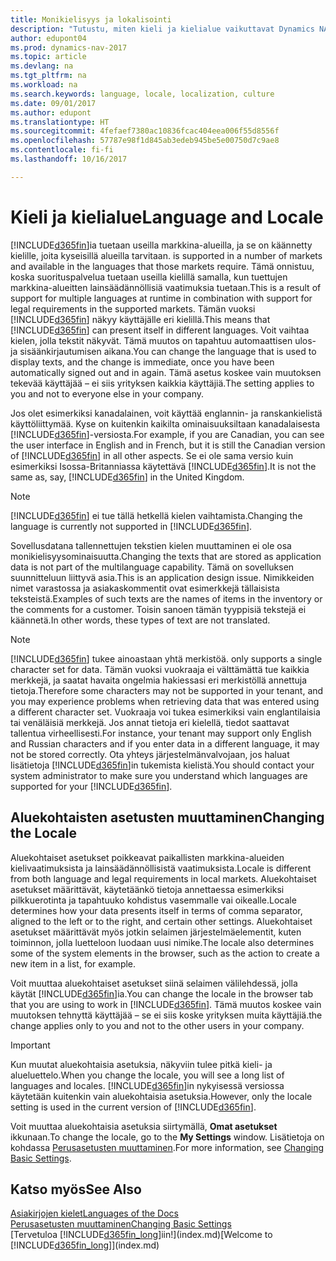 ```yaml
---
title: Monikielisyys ja lokalisointi
description: "Tutustu, miten kieli ja kielialue vaikuttavat Dynamics NAV -ohjelman käyttökokemukseen."
author: edupont04
ms.prod: dynamics-nav-2017
ms.topic: article
ms.devlang: na
ms.tgt_pltfrm: na
ms.workload: na
ms.search.keywords: language, locale, localization, culture
ms.date: 09/01/2017
ms.author: edupont
ms.translationtype: HT
ms.sourcegitcommit: 4fefaef7380ac10836fcac404eea006f55d8556f
ms.openlocfilehash: 57787e98f1d845ab3edeb945be5e00750d7c9ae8
ms.contentlocale: fi-fi
ms.lasthandoff: 10/16/2017

---
```

# <a name="language-and-locale"></a><span data-ttu-id="369b1-103">Kieli ja kielialue</span><span class="sxs-lookup"><span data-stu-id="369b1-103">Language and Locale</span></span>
[!INCLUDE[d365fin](includes/d365fin_md.md)]<span data-ttu-id="369b1-104">ia tuetaan useilla markkina-alueilla, ja se on käännetty kielille, joita kyseisillä alueilla tarvitaan.</span><span class="sxs-lookup"><span data-stu-id="369b1-104"> is supported in a number of markets and available in the languages that those markets require.</span></span> <span data-ttu-id="369b1-105">Tämä onnistuu, koska suorituspalvelua tuetaan useilla kielillä samalla, kun tuettujen markkina-alueitten lainsäädännöllisiä vaatimuksia tuetaan.</span><span class="sxs-lookup"><span data-stu-id="369b1-105">This is a result of support for multiple languages at runtime in combination with support for legal requirements in the supported markets.</span></span> <span data-ttu-id="369b1-106">Tämän vuoksi [!INCLUDE[d365fin](includes/d365fin_md.md)] näkyy käyttäjälle eri kielillä.</span><span class="sxs-lookup"><span data-stu-id="369b1-106">This means that [!INCLUDE[d365fin](includes/d365fin_md.md)] can present itself in different languages.</span></span> <span data-ttu-id="369b1-107">Voit vaihtaa kielen, jolla tekstit näkyvät. Tämä muutos on tapahtuu automaattisen ulos- ja sisäänkirjautumisen aikana.</span><span class="sxs-lookup"><span data-stu-id="369b1-107">You can change the language that is used to display texts, and the change is immediate, once you have been automatically signed out and in again.</span></span> <span data-ttu-id="369b1-108">Tämä asetus koskee vain muutoksen tekevää käyttäjää – ei siis yrityksen kaikkia käyttäjiä.</span><span class="sxs-lookup"><span data-stu-id="369b1-108">The setting applies to you and not to everyone else in your company.</span></span>  

<span data-ttu-id="369b1-109">Jos olet esimerkiksi kanadalainen, voit käyttää englannin- ja ranskankielistä käyttöliittymää. Kyse on kuitenkin kaikilta ominaisuuksiltaan kanadalaisesta [!INCLUDE[d365fin](includes/d365fin_md.md)]-versiosta.</span><span class="sxs-lookup"><span data-stu-id="369b1-109">For example, if you are Canadian, you can see the user interface in English and in French, but it is still the Canadian version of [!INCLUDE[d365fin](includes/d365fin_md.md)] in all other aspects.</span></span> <span data-ttu-id="369b1-110">Se ei ole sama versio kuin esimerkiksi Isossa-Britanniassa käytettävä [!INCLUDE[d365fin](includes/d365fin_md.md)].</span><span class="sxs-lookup"><span data-stu-id="369b1-110">It is not the same as, say, [!INCLUDE[d365fin](includes/d365fin_md.md)] in the United Kingdom.</span></span>  

> [!NOTE]  
>  <span data-ttu-id="369b1-111">[!INCLUDE[d365fin](includes/d365fin_md.md)] ei tue tällä hetkellä kielen vaihtamista.</span><span class="sxs-lookup"><span data-stu-id="369b1-111">Changing the language is currently not supported in [!INCLUDE[d365fin](includes/d365fin_md.md)].</span></span>

<span data-ttu-id="369b1-112">Sovellusdatana tallennettujen tekstien kielen muuttaminen ei ole osa monikielisyysominaisuutta.</span><span class="sxs-lookup"><span data-stu-id="369b1-112">Changing the texts that are stored as application data is not part of the multilanguage capability.</span></span> <span data-ttu-id="369b1-113">Tämä on sovelluksen suunnitteluun liittyvä asia.</span><span class="sxs-lookup"><span data-stu-id="369b1-113">This is an application design issue.</span></span> <span data-ttu-id="369b1-114">Nimikkeiden nimet varastossa ja asiakaskommentit ovat esimerkkejä tällaisista teksteistä.</span><span class="sxs-lookup"><span data-stu-id="369b1-114">Examples of such texts are the names of items in the inventory or the comments for a customer.</span></span> <span data-ttu-id="369b1-115">Toisin sanoen tämän tyyppisiä tekstejä ei käännetä.</span><span class="sxs-lookup"><span data-stu-id="369b1-115">In other words, these types of text are not translated.</span></span>  

> [!NOTE]  
>  [!INCLUDE[d365fin](includes/d365fin_md.md)]<span data-ttu-id="369b1-116"> tukee ainoastaan yhtä merkistöä.</span><span class="sxs-lookup"><span data-stu-id="369b1-116"> only supports a single character set for data.</span></span> <span data-ttu-id="369b1-117">Tämän vuoksi vuokraaja ei välttämättä tue kaikkia merkkejä, ja saatat havaita ongelmia hakiessasi eri merkistöllä annettuja tietoja.</span><span class="sxs-lookup"><span data-stu-id="369b1-117">Therefore some characters may not be supported in your tenant, and you may experience problems when retrieving data that was entered using a different character set.</span></span> <span data-ttu-id="369b1-118">Vuokraaja voi tukea esimerkiksi vain englantilaisia tai venäläisiä merkkejä. Jos annat tietoja eri kielellä, tiedot saattavat tallentua virheellisesti.</span><span class="sxs-lookup"><span data-stu-id="369b1-118">For instance, your tenant may support only English and Russian characters and if you enter data in a different language, it may not be stored correctly.</span></span> <span data-ttu-id="369b1-119">Ota yhteys järjestelmänvalvojaan, jos haluat lisätietoja [!INCLUDE[d365fin](includes/d365fin_md.md)]in tukemista kielistä.</span><span class="sxs-lookup"><span data-stu-id="369b1-119">You should contact your system administrator to make sure you understand which languages are supported for your [!INCLUDE[d365fin](includes/d365fin_md.md)].</span></span>  

## <a name="changing-the-locale"></a><span data-ttu-id="369b1-120">Aluekohtaisten asetusten muuttaminen</span><span class="sxs-lookup"><span data-stu-id="369b1-120">Changing the Locale</span></span>
<span data-ttu-id="369b1-121">Aluekohtaiset asetukset poikkeavat paikallisten markkina-alueiden kielivaatimuksista ja lainsäädännöllisistä vaatimuksista.</span><span class="sxs-lookup"><span data-stu-id="369b1-121">Locale is different from both language and legal requirements in local markets.</span></span> <span data-ttu-id="369b1-122">Aluekohtaiset asetukset määrittävät, käytetäänkö tietoja annettaessa esimerkiksi pilkkuerotinta ja tapahtuuko kohdistus vasemmalle vai oikealle.</span><span class="sxs-lookup"><span data-stu-id="369b1-122">Locale determines how your data presents itself in terms of comma separator, aligned to the left or to the right, and certain other settings.</span></span> <span data-ttu-id="369b1-123">Aluekohtaiset asetukset määrittävät myös jotkin selaimen järjestelmäelementit, kuten toiminnon, jolla luetteloon luodaan uusi nimike.</span><span class="sxs-lookup"><span data-stu-id="369b1-123">The locale also determines some of the system elements in the browser, such as the action to create a new item in a list, for example.</span></span>  

<span data-ttu-id="369b1-124">Voit muuttaa aluekohtaiset asetukset siinä selaimen välilehdessä, jolla käytät [!INCLUDE[d365fin](includes/d365fin_md.md)]ia.</span><span class="sxs-lookup"><span data-stu-id="369b1-124">You can change the locale in the browser tab that you are using to work in [!INCLUDE[d365fin](includes/d365fin_md.md)].</span></span> <span data-ttu-id="369b1-125">Tämä muutos koskee vain muutoksen tehnyttä käyttäjää – se ei siis koske yrityksen muita käyttäjiä.</span><span class="sxs-lookup"><span data-stu-id="369b1-125">the change applies only to you and not to the other users in your company.</span></span>  

> [!IMPORTANT]  
>  <span data-ttu-id="369b1-126">Kun muutat aluekohtaisia asetuksia, näkyviin tulee pitkä kieli- ja alueluettelo.</span><span class="sxs-lookup"><span data-stu-id="369b1-126">When you change the locale, you will see a long list of languages and locales.</span></span> <span data-ttu-id="369b1-127">[!INCLUDE[d365fin](includes/d365fin_md.md)]in nykyisessä versiossa käytetään kuitenkin vain aluekohtaisia asetuksia.</span><span class="sxs-lookup"><span data-stu-id="369b1-127">However, only the locale setting is used in the current version of [!INCLUDE[d365fin](includes/d365fin_md.md)].</span></span>  

<span data-ttu-id="369b1-128">Voit muuttaa aluekohtaisia asetuksia siirtymällä, **Omat asetukset** ikkunaan.</span><span class="sxs-lookup"><span data-stu-id="369b1-128">To change the locale, go to the **My Settings** window.</span></span> <span data-ttu-id="369b1-129">Lisätietoja on kohdassa [Perusasetusten muuttaminen](ui-change-basic-settings.md).</span><span class="sxs-lookup"><span data-stu-id="369b1-129">For more information, see [Changing Basic Settings](ui-change-basic-settings.md).</span></span>  

## <a name="see-also"></a><span data-ttu-id="369b1-130">Katso myös</span><span class="sxs-lookup"><span data-stu-id="369b1-130">See Also</span></span>  
[<span data-ttu-id="369b1-131">Asiakirjojen kielet</span><span class="sxs-lookup"><span data-stu-id="369b1-131">Languages of the Docs</span></span>](about-languages.md)  
[<span data-ttu-id="369b1-132">Perusasetusten muuttaminen</span><span class="sxs-lookup"><span data-stu-id="369b1-132">Changing Basic Settings</span></span>](ui-change-basic-settings.md)  
<span data-ttu-id="369b1-133">[Tervetuloa [!INCLUDE[d365fin_long](includes/d365fin_long_md.md)]iin!](index.md)</span><span class="sxs-lookup"><span data-stu-id="369b1-133">[Welcome to [!INCLUDE[d365fin_long](includes/d365fin_long_md.md)]](index.md)</span></span>  

